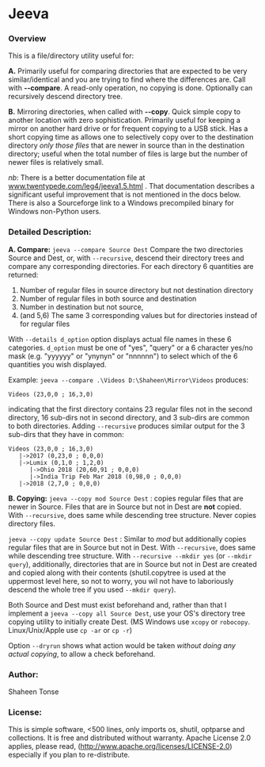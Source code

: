 # Jeeva

### Overview
This is a file/directory utility useful for:

**A.** Primarily useful for comparing directories that are expected to be very similar/identical and you are trying to find where the differences are. Call with **--compare**. A read-only operation, no copying is done. Optionally can recursively descend directory tree.


**B.** Mirroring directories, when called with **--copy**. Quick simple copy to another location with zero sophistication. Primarily useful for keeping a mirror on another hard drive or for frequent copying to a USB stick. Has a short copying time as allows one to selectively copy over to the destination directory *only those files* that are newer in source than in the destination directory; useful when the total number of files is large but the number of newer files is relatively small. 

*nb*: There is a better documentation file at www.twentypede.com/leg4/jeeva1.5.html . That documentation describes a significant useful improvement that is not mentioned in the docs below. There is also a Sourceforge link to a Windows precompiled binary for Windows non-Python users.

### Detailed Description:
**A. Compare:**
`jeeva --compare Source Dest`  Compare the two directories Source and Dest, or, with `--recursive`, descend their directory trees and compare any corresponding directories. For each directory 6 quantities are returned:
   1. Number of regular files in source directory but not destination directory
   2. Number of regular files in both source and destination
   3. Number in destination but not source, 
   4. (and 5,6) The same 3 corresponding values but for directories instead of for regular files

With `--details d_option` option displays actual file names in these 6 categories. `d_option` must be one of "yes", "query" or a 6 character yes/no mask (e.g. "yyyyyy" or "ynynyn" or "nnnnnn") to select which of the 6 quantities you wish displayed.

Example: `jeeva --compare .\Videos D:\Shaheen\Mirror\Videos` produces:  
```Source folder:.\Videos        Destination folder:D:\Shaheen\Mirror\Videos
Videos (23,0,0 ; 16,3,0)
```  
indicating that the first directory contains 23 regular files not in the second directory, 16 sub-dirs not in second directory, and 3 sub-dirs are common to both directories. Adding `--recursive` produces similar output for the 3 sub-dirs that they have in common:  
```Source folder:.\Videos        Destination folder:D:\Shaheen\Mirror\Videos
Videos (23,0,0 ; 16,3,0)
   |->2017 (0,23,0 ; 0,0,0)
   |->Lumix (0,1,0 ; 1,2,0)
      |->Ohio 2018 (20,60,91 ; 0,0,0)
      |->India Trip Feb Mar 2018 (0,98,0 ; 0,0,0)
   |->2018 (2,7,0 ; 0,0,0)
```

**B. Copying:**
`jeeva --copy mod Source Dest`  : copies regular files that are newer in Source. Files that are in Source but not in Dest are **not** copied. With `--recursive`, does same while descending tree structure. Never copies directory files.

`jeeva --copy update Source Dest` : Similar to *mod* but additionally copies regular files that are in Source but not in Dest.  With `--recursive`, does same while descending tree structure. With `--recursive --mkdir yes` (or `--mkdir query`), additionally, directories that are in Source but not in Dest are created and copied along with their contents (shutil.copytree is used at the uppermost level here, so not to worry, you wil not have to laboriously descend the whole tree if you used `--mkdir query`).

Both Source and Dest must exist beforehand and, rather than that I implement a `jeeva --copy all Source Dest`, use your OS's directory tree copying utility to initially create Dest. (MS Windows use `xcopy` or `robocopy`. Linux/Unix/Apple use `cp -ar` or `cp -r`)

Option `--dryrun` shows what action would be taken *without doing any actual copying*, to allow a check beforehand.

### Author:
Shaheen Tonse
### License:
This is simple software, <500 lines, only imports os, shutil, optparse and collections. It is free and distributed without warranty. Apache License 2.0 applies, please read, (http://www.apache.org/licenses/LICENSE-2.0) especially if you plan to re-distribute.
